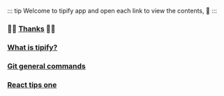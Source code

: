 ::: tip
Welcome to tipify app and open each link to view the contents, :hugs:
:::

### :tada::tada: [Thanks](./thanks.html)  :tada::tada: 
### [What is tipify?](./tipify.html)
### [Git general commands](./git-tips-one.html)
### [React tips one](./react-tips-one.html)